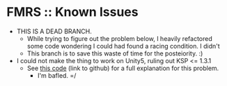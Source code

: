 # FMRS :: Known Issues

* THIS IS A DEAD BRANCH.
	+ While trying to figure out the problem below, I heavily refactored some code wondering I could had found a racing condition. I didn't
	+ This branch is to save this waste of time for the posteiority. :) 
* I could not make the thing to work on Unity5, ruling out KSP \<= 1.3.1
	+ See [this code](https://github.com/net-lisias-kspu/FMRS/blob/e6008f51fc60dc2608de78b11fb44cd2daa85aae/Source/FMRS/FMRS_Util.cs#L206) (link to github) for a full explanation for this problem.
		- I'm bafled. =/  	

